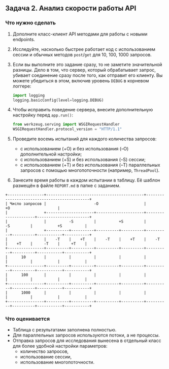 ## Задача 2. Анализ скорости работы API
### Что нужно сделать
1. Дополните класс-клиент API методами для работы с новыми endpoints.
2. Исследуйте, насколько быстрее работает код с использованием сессии и обычных методов `post`/`get` для 10, 100, 1000 запросов.
3. Если вы выполните это задание сразу, то не заметите значительной разницы. Дело в том, что сервер, который обрабатывает запрос, убивает соединение сразу после того, как отправит его клиенту. Вы можете убедиться в этом, включив уровень `DEBUG` в корневом логгере:
    ```python
    import logging
    logging.basicConfig(level=logging.DEBUG)
    ```
4. Чтобы исправить поведение сервера, внесите дополнительную настройку перед `app.run()`:
    ```python
    from werkzeug.serving import WSGIRequestHandler
    WSGIRequestHandler.protocol_version = "HTTP/1.1"
    ```
5. Проведите восемь испытаний для каждого количества запросов:
   * с использованием (+O) и без использования (–O) дополнительной настройки;
   * с использованием (+S) и без использования (–S) сессии;
   * с использованием (+T) и без использования (–T) параллельных запросов с помощью многопоточности (например, `ThreadPool`).

6. Занесите время работы в каждом испытании в таблицу. Её шаблон размещён в файле `REPORT.md` в папке с заданием.

```text
+----------------+-------------------------------------------+---------------------------------------------+
| Число запросов |                     -O                    |                      +O                     |
|                +---------------------+---------------------+---------------------+-----------------------+
|                |          -S         |          +S         |          -S         |           +S          |
|                +----------+----------+----------+----------+----------+----------+-----------+-----------+
|                |    -T    |    +T    |    -T    |    +T    |    -T    |    +T    |     -T    |     +T    |
+----------------+----------+----------+----------+----------+----------+----------+-----------+-----------+
|      10        |          |          |          |          |          |          |           |           |
+----------------+----------+----------+----------+----------+----------+----------+-----------+-----------+
|      100       |          |          |          |          |          |          |           |           |
+----------------+----------+----------+----------+----------+----------+----------+-----------+-----------+
|      1000      |          |          |          |          |          |          |           |           |
+----------------+----------+----------+----------+----------+----------+----------+-----------+-----------+
```

### Что оценивается
* Таблица с результатами заполнена полностью.
* Для параллельных запросов используются потоки, а не процессы.
* Отправка запросов для исследования вынесена в отдельный класс для более удобной настройки параметров:
   * количество запросов, 
   * использование сессии, 
   * использование многопоточности.
